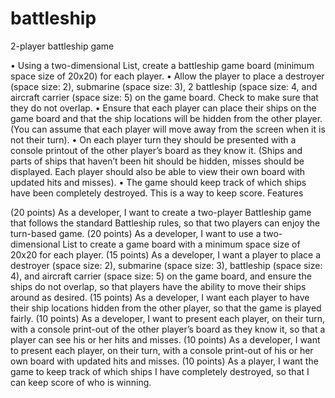 # battleship
2-player battleship game



•	Using a two-dimensional List, create a battleship game board (minimum space size of 20x20) for each player. 
•	Allow the player to place a destroyer (space size: 2), submarine (space size: 3), 2 battleship (space size: 4, and aircraft carrier (space size: 5) on the game board. Check to make sure that they do not overlap. 
•	Ensure that each player can place their ships on the game board and that the ship locations will be hidden from the other player. (You can assume that each player will move away from the screen when it is not their turn). 
•	On each player turn they should be presented with a console printout of the other player’s board as they know it. (Ships and parts of ships that haven’t been hit should be hidden, misses should be displayed. Each player should also be able to view their own board with updated hits and misses).
•	The game should keep track of which ships have been completely destroyed. This is a way to keep score.
Features



(20 points) As a developer, I want to create a two-player Battleship game that follows the standard Battleship rules, so that two players can enjoy the turn-based game.
(20 points) As a developer, I want to use a two-dimensional List to create a game board with a minimum space size of 20x20 for each player. 
(15 points) As a developer, I want a player to place a destroyer (space size: 2), submarine (space size: 3), battleship (space size: 4), and aircraft carrier (space size: 5) on the game board, and ensure the ships do not overlap, so that players have the ability to move their ships around as desired. 
(15 points) As a developer, I want each player to have their ship locations hidden from the other player, so that the game is played fairly.
(10 points) As a developer, I want to present each player, on their turn, with a console print-out of the other player’s board as they know it, so that a player can see his or her hits and misses. 
(10 points) As a developer, I want to present each player, on their turn, with a console print-out of his or her own board with updated hits and misses.
(10 points) As a player, I want the game to keep track of which ships I have completely destroyed, so that I can keep score of who is winning. 
